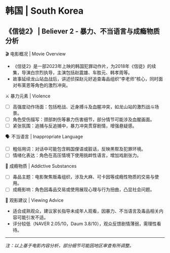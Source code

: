# 韩国 | South Korea  
## 《信徒2》 | Believer 2 - 暴力、不当语言与成瘾物质分析  

🎬 电影概况 | Movie Overview  
- 《信徒2》是一部2023年上映的韩国犯罪动作片，为2018年《信徒》的续集，导演白宗烈执导，主演包括赵震雄、车胜元、韩孝周等。  
- 故事延续龙山站血战后，讲述侦探赵元好追查毒品组织“李老师”核心，同时面对布莱恩等角色的激烈冲突。  

⚔️ 暴力元素 | Violence  
* [ ] 高强度动作场面：包括枪战、近身搏斗及血腥冲突，如龙山站的激烈战斗场景。  
* [ ] 角色受伤描写：颈部刺伤等暴力伤害细节，部分情节可能涉及血腥画面。  
* [ ] 紧张氛围：追捕与反追捕中，暴力冲突贯穿剧情，增强悬疑感。  

🗣️ 不当语言 | Inappropriate Language  
* [ ] 粗俗用词：对话中可能包含韩国俚语或脏话，反映黑帮及犯罪环境。  
* [ ] 情绪化表达：角色在高压情境下使用挑衅性语言，增加戏剧张力。  

💊 成瘾物质 | Addictive Substances  
* [ ] 毒品主题：电影聚焦贩毒组织，涉及大麻、可卡因等成瘾性物质的交易与使用。  
* [ ] 成瘾影响：角色因毒品交易或使用展现心理与行为扭曲，凸显社会问题。  

🌟 观影建议 | Viewing Advice  
- 适合成熟观众，建议家长指导未成年人观看，因暴力、不当语言及毒品相关内容可能引发不适。  
- 评分较低（NAVER 2.05/10，Daum 3.8/10），观众反馈剧情薄弱，需理性看待。  

---

*注：以上基于电影内容分析，部分细节可能因地区审查有所调整。*